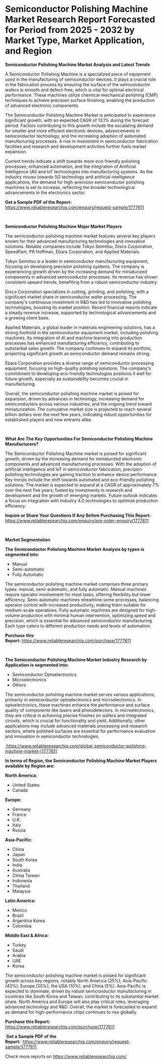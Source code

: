 <p><h1>Semiconductor Polishing Machine Market Research Report Forecasted for Period from 2025 -  2032 by Market Type, Market Application, and Region</h1></p><p><strong>Semiconductor Polishing Machine Market Analysis and Latest Trends</strong></p>
<p><p>A Semiconductor Polishing Machine is a specialized piece of equipment used in the manufacturing of semiconductor devices. It plays a crucial role in the fabrication process by ensuring the surface of the semiconductor wafers is smooth and defect-free, which is vital for optimal electrical performance. These machines utilize chemical-mechanical polishing (CMP) techniques to achieve precision surface finishing, enabling the production of advanced electronic components.</p><p>The Semiconductor Polishing Machine Market is anticipated to experience significant growth, with an expected CAGR of 13.1% during the forecast period. Factors contributing to this growth include the escalating demand for smaller and more efficient electronic devices, advancements in semiconductor technology, and the increasing adoption of automated manufacturing processes. A rise in investment in semiconductor fabrication facilities and research and development activities further fuels market expansion. </p><p>Current trends indicate a shift towards more eco-friendly polishing processes, enhanced automation, and the integration of Artificial Intelligence (AI) and IoT technologies into manufacturing systems. As the industry moves towards 5G technology and artificial intelligence applications, the demand for high-precision semiconductor polishing machines is set to increase, reflecting the broader technological advancements in the electronics sector.</p></p>
<p><strong>Get a Sample PDF of the Report:&nbsp;</strong> <a href="https://www.reliableresearchiq.com/enquiry/request-sample/1777611?utm_campaign=2346&utm_medium=2&utm_source=Github&utm_content=ia&utm_term=13022025&utm_id=semiconductor-polishing-machine">https://www.reliableresearchiq.com/enquiry/request-sample/1777611</a></p>
<p>&nbsp;</p>
<p><strong>Semiconductor Polishing Machine Major Market Players</strong></p>
<p><p>The semiconductor polishing machine market features several key players known for their advanced manufacturing technologies and innovative solutions. Notable companies include Tokyo Seimitsu, Disco Corporation, SpeedFam, PR Hoffman, Ebara Corporation, and Applied Materials.</p><p>Tokyo Seimitsu is a leader in semiconductor manufacturing equipment, focusing on developing precision polishing systems. The company is experiencing growth driven by the increasing demand for miniaturized components in advanced semiconductor processes. Its revenue has shown consistent upward trends, benefiting from a robust semiconductor industry.</p><p>Disco Corporation specializes in cutting, grinding, and polishing, with a significant market share in semiconductor wafer processing. The company's continuous investment in R&D has led to innovative polishing technologies, boosting its market position. Recent financial reports indicate a steady revenue increase, supported by technological advancements and a growing client base.</p><p>Applied Materials, a global leader in materials engineering solutions, has a strong foothold in the semiconductor equipment market, including polishing machines. Its integration of AI and machine learning into production processes has enhanced manufacturing efficiency, contributing to substantial sales growth. The company continues to expand its portfolio, projecting significant growth as semiconductor demand remains strong.</p><p>Ebara Corporation provides a diverse range of semiconductor processing equipment, focusing on high-quality polishing solutions. The company's commitment to developing eco-friendly technologies positions it well for future growth, especially as sustainability becomes crucial in manufacturing.</p><p>Overall, the semiconductor polishing machine market is poised for expansion, driven by advances in technology, increasing demand for semiconductors across various industries, and the ongoing trend toward miniaturization. The cumulative market size is projected to reach several billion dollars over the next few years, indicating robust opportunities for established players and new entrants alike.</p></p>
<p>&nbsp;</p>
<p><strong>What Are The Key Opportunities For Semiconductor Polishing Machine Manufacturers?</strong></p>
<p><p>The Semiconductor Polishing Machine market is poised for significant growth, driven by the increasing demand for miniaturized electronic components and advanced manufacturing processes. With the adoption of artificial intelligence and IoT in semiconductor fabrication, precision polishing technologies are gaining traction to enhance device performance. Key trends include the shift towards automated and eco-friendly polishing solutions. The market is expected to expand at a CAGR of approximately 7% over the next five years, fueled by investments in research and development and the growth of emerging markets. Future outlook indicates a focus on integration with Industry 4.0 technologies to optimize production efficiency.</p></p>
<p><strong>Inquire or Share Your Questions If Any Before Purchasing This Report:</strong> <a href="https://www.reliableresearchiq.com/enquiry/pre-order-enquiry/1777611?utm_campaign=2346&utm_medium=2&utm_source=Github&utm_content=ia&utm_term=13022025&utm_id=semiconductor-polishing-machine">https://www.reliableresearchiq.com/enquiry/pre-order-enquiry/1777611</a></p>
<p>&nbsp;</p>
<p><strong>Market Segmentation</strong></p>
<p><strong>The Semiconductor Polishing Machine Market Analysis by types is segmented into:</strong></p>
<p><ul><li>Manual</li><li>Semi-automatic</li><li>Fully Automatic</li></ul></p>
<p><p>The semiconductor polishing machine market comprises three primary types: manual, semi-automatic, and fully automatic. Manual machines require operator involvement for most tasks, offering flexibility but lower efficiency. Semi-automatic machines streamline some processes, balancing operator control with increased productivity, making them suitable for medium-scale operations. Fully automatic machines are designed for high-volume production with minimal human intervention, optimizing speed and precision, which is essential for advanced semiconductor manufacturing. Each type caters to different production needs and levels of automation.</p></p>
<p><strong>Purchase this Report:&nbsp;</strong><a href="https://www.reliableresearchiq.com/purchase/1777611?utm_campaign=2346&utm_medium=2&utm_source=Github&utm_content=ia&utm_term=13022025&utm_id=semiconductor-polishing-machine">https://www.reliableresearchiq.com/purchase/1777611</a></p>
<p>&nbsp;</p>
<p><strong>The Semiconductor Polishing Machine Market Industry Research by Application is segmented into:</strong></p>
<p><ul><li>Semiconductor Optoelectronics</li><li>Microelectronics</li><li>Others</li></ul></p>
<p><p>The semiconductor polishing machine market serves various applications, primarily in semiconductor optoelectronics and microelectronics. In optoelectronics, these machines enhance the performance and surface quality of components like lasers and photodetectors. In microelectronics, they are critical in achieving precise finishes on wafers and integrated circuits, which is crucial for functionality and yield. Additionally, other applications may include advanced materials processing and research sectors, where polished surfaces are essential for performance evaluation and innovation in semiconductor technologies.</p></p>
<p><a href="https://www.reliableresearchiq.com/global-semiconductor-polishing-machine-market-r1777611?utm_campaign=2346&utm_medium=2&utm_source=Github&utm_content=ia&utm_term=13022025&utm_id=semiconductor-polishing-machine">&nbsp;https://www.reliableresearchiq.com/global-semiconductor-polishing-machine-market-r1777611</a></p>
<p><strong>In terms of Region, the Semiconductor Polishing Machine Market Players available by Region are:</strong></p>
<p>
    <p> <strong> North America: </strong>
        <ul>
            <li>United States</li>
            <li>Canada</li>
        </ul>
        </p> 
    <p> <strong> Europe: </strong>
        <ul>
            <li>Germany</li>
            <li>France</li>
            <li>U.K.</li>
            <li>Italy</li>
            <li>Russia</li>
        </ul>
        </p> 
    <p> <strong> Asia-Pacific: </strong>
        <ul>
            <li>China</li>
            <li>Japan</li>
            <li>South Korea</li>
            <li>India</li>
            <li>Australia</li>
            <li>China Taiwan</li>
            <li>Indonesia</li>
            <li>Thailand</li>
            <li>Malaysia</li>
        </ul>
        </p> 
    <p> <strong> Latin America: </strong>
        <ul>
            <li>Mexico</li>
            <li>Brazil</li>
            <li>Argentina Korea</li>
            <li>Colombia</li>
        </ul>
        </p> 
    <p> <strong> Middle East & Africa: </strong>
        <ul>
            <li>Turkey</li>
            <li>Saudi</li>
            <li>Arabia</li>
            <li>UAE</li>
            <li>Korea</li>
        </ul>
    </p>
    </p>
<p><p>The semiconductor polishing machine market is poised for significant growth across key regions, notably North America (25%), Asia-Pacific (40%), Europe (20%), the USA (10%), and China (5%). Asia-Pacific is expected to dominate, driven by robust semiconductor manufacturing in countries like South Korea and Taiwan, contributing to its substantial market share. North America and Europe will also play critical roles, leveraging advanced technology and R&D. Overall, the market is forecasted to expand as demand for high-performance chips continues to rise globally.</p></p>
<p><strong>Purchase this Report: </strong><a href="https://www.reliableresearchiq.com/purchase/1777611?utm_campaign=2346&utm_medium=2&utm_source=Github&utm_content=ia&utm_term=13022025&utm_id=semiconductor-polishing-machine">https://www.reliableresearchiq.com/purchase/1777611</a></p>
<p>&nbsp;<strong>Get a Sample PDF of the Report:&nbsp;&nbsp;</strong><a href="https://www.reliableresearchiq.com/enquiry/request-sample/1777611?utm_campaign=2346&utm_medium=2&utm_source=Github&utm_content=ia&utm_term=13022025&utm_id=semiconductor-polishing-machine">https://www.reliableresearchiq.com/enquiry/request-sample/1777611</a></p>
<p><strong></strong></p>
<p>Check more reports on <a href="https://www.reliableresearchiq.com/?utm_campaign=2346&utm_medium=2&utm_source=Github&utm_content=ia&utm_term=13022025&utm_id=semiconductor-polishing-machine">https://www.reliableresearchiq.com/</a></p>